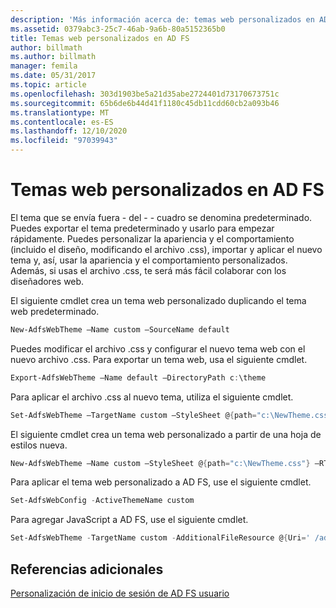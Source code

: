```yaml
---
description: 'Más información acerca de: temas web personalizados en AD FS'
ms.assetid: 0379abc3-25c7-46ab-9a6b-80a5152365b0
title: Temas web personalizados en AD FS
author: billmath
ms.author: billmath
manager: femila
ms.date: 05/31/2017
ms.topic: article
ms.openlocfilehash: 303d1903be5a21d35abe2724401d73170673751c
ms.sourcegitcommit: 65b6de6b44d41f1180c45db11cdd60cb2a093b46
ms.translationtype: MT
ms.contentlocale: es-ES
ms.lasthandoff: 12/10/2020
ms.locfileid: "97039943"
---
```

# <a name="custom-web-themes-in-ad-fs"></a>Temas web personalizados en AD FS

El tema que se envía fuera \- del \- \- cuadro se denomina predeterminado. Puedes exportar el tema predeterminado y usarlo para empezar rápidamente. Puedes personalizar la apariencia y el comportamiento (incluido el diseño, modificando el archivo .css), importar y aplicar el nuevo tema y, así, usar la apariencia y el comportamiento personalizados. Además, si usas el archivo .css, te será más fácil colaborar con los diseñadores web.

El siguiente cmdlet crea un tema web personalizado duplicando el tema web predeterminado.

```powershell
New-AdfsWebTheme –Name custom –SourceName default
```

Puedes modificar el archivo .css y configurar el nuevo tema web con el nuevo archivo .css. Para exportar un tema web, usa el siguiente cmdlet.

```powershell
Export-AdfsWebTheme –Name default –DirectoryPath c:\theme
```

Para aplicar el archivo .css al nuevo tema, utiliza el siguiente cmdlet.

```powershell
Set-AdfsWebTheme –TargetName custom –StyleSheet @{path="c:\NewTheme.css"}
```

El siguiente cmdlet crea un tema web personalizado a partir de una hoja de estilos nueva.

```powershell
New-AdfsWebTheme –Name custom –StyleSheet @{path="c:\NewTheme.css"} –RTLStyleSheetPath c:\NewRtlTheme.css
```

Para aplicar el tema web personalizado a AD FS, use el siguiente cmdlet.

```powershell
Set-AdfsWebConfig -ActiveThemeName custom
```

Para agregar JavaScript a AD FS, use el siguiente cmdlet.

```powershell
Set-AdfsWebTheme -TargetName custom -AdditionalFileResource @{Uri=' /adfs/portal/script/onload.js';path="D:\inetpub\adfsassets\script\onload.js"}
```

## <a name="additional-references"></a>Referencias adicionales

[Personalización de inicio de sesión de AD FS usuario](AD-FS-user-sign-in-customization.md)

